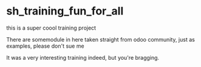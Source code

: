 # sh_training_fun_for_all
this is a super coool training project 

There are somemodule in here taken straight from odoo community, just as examples, please don't sue me

It was a very interesting training indeed, but you're bragging. 
